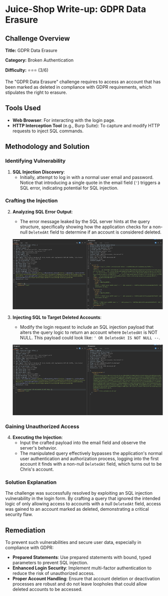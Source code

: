 # Juice-Shop Write-up: GDPR Data Erasure

## Challenge Overview

**Title:** GDPR Data Erasure

**Category:** Broken Authentication

**Difficulty:** ⭐⭐⭐ (3/6)

The "GDPR Data Erasure" challenge requires to access an account that has been marked as deleted in compliance with GDPR requirements, which stipulates the right to erasure. 

## Tools Used

- **Web Browser**: For interacting with the login page.
- **HTTP Interception Tool** (e.g., Burp Suite): To capture and modify HTTP requests to inject SQL commands.

## Methodology and Solution

### Identifying Vulnerability

1. **SQL Injection Discovery**:
   - Initially, attempt to log in with a normal user email and password. Notice that introducing a single quote in the email field (`'`) triggers a SQL error, indicating potential for SQL injection.

### Crafting the Injection

2. **Analyzing SQL Error Output**:
   - The error message leaked by the SQL server hints at the query structure, specifically showing how the application checks for a non-null `DeletedAt` field to determine if an account is considered deleted.

   ![error message](../assets/difficulty3/gdpr_data_erasure_1.png)

3. **Injecting SQL to Target Deleted Accounts**:
   - Modify the login request to include an SQL injection payload that alters the query logic to return an account where `DeletedAt` is NOT NULL. This payload could look like: `' OR DeletedAt IS NOT NULL --`.

   ![sql injection](../assets/difficulty3/gdpr_data_erasure_2.png)


### Gaining Unauthorized Access

4. **Executing the Injection**:
   - Input the crafted payload into the email field and observe the server's behavior.
   - The manipulated query effectively bypasses the application's normal user authentication and authorization process, logging into the first account it finds with a non-null `DeletedAt` field, which turns out to be Chris's account.

### Solution Explanation

The challenge was successfully resolved by exploiting an SQL injection vulnerability in the login form. By crafting a query that ignored the intended logic of only allowing access to accounts with a null `DeletedAt` field, access was gained to an account marked as deleted, demonstrating a critical security flaw.

## Remediation

To prevent such vulnerabilities and secure user data, especially in compliance with GDPR:

- **Prepared Statements**: Use prepared statements with bound, typed parameters to prevent SQL injection.
- **Enhanced Login Security**: Implement multi-factor authentication to reduce the risk of unauthorized access.
- **Proper Account Handling**: Ensure that account deletion or deactivation processes are robust and do not leave loopholes that could allow deleted accounts to be accessed.
